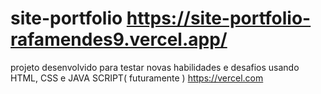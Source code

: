 # site-portfolio   https://site-portfolio-rafamendes9.vercel.app/
projeto desenvolvido para testar novas habilidades e desafios
usando HTML, CSS e  JAVA SCRIPT( futuramente )
https://vercel.com
